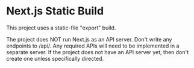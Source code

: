 
# Next.js Static Build

This project uses a static-file "export" build.

The project does NOT run Next.js as an API server. Don't write any endpoints to /api/.
Any required APIs will need to be implemented in a separate server. If the project
does not have an API server yet, then don't create one unless specifically directed.
